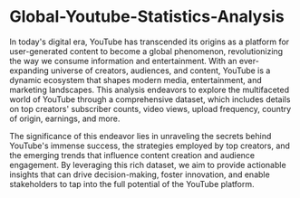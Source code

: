 # Global-Youtube-Statistics-Analysis
In today's digital era, YouTube has transcended its origins as a platform for user-generated content to become a global phenomenon, revolutionizing the way we consume information and entertainment. With an ever-expanding universe of creators, audiences, and content, YouTube is a dynamic ecosystem that shapes modern media, entertainment, and marketing landscapes. This analysis endeavors to explore the multifaceted world of YouTube through a comprehensive dataset, which includes details on top creators' subscriber counts, video views, upload frequency, country of origin, earnings, and more.

The significance of this endeavor lies in unraveling the secrets behind YouTube's immense success, the strategies employed by top creators, and the emerging trends that influence content creation and audience engagement. By leveraging this rich dataset, we aim to provide actionable insights that can drive decision-making, foster innovation, and enable stakeholders to tap into the full potential of the YouTube platform.

 
